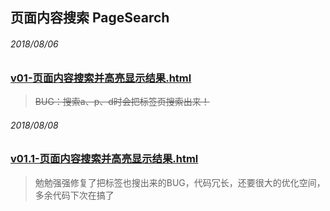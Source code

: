 ## 页面内容搜索 PageSearch


###### 2018/08/06
### [v01-页面内容搜索并高亮显示结果.html](https://renzhezhilu.github.io/Blog/javaScript/PageSearch/v1-%E9%A1%B5%E9%9D%A2%E5%86%85%E5%AE%B9%E6%90%9C%E7%B4%A2%E5%B9%B6%E9%AB%98%E4%BA%AE%E6%98%BE%E7%A4%BA%E7%BB%93%E6%9E%9C.html) 
> ~~BUG：搜索a、p、d时会把标签页搜索出来！~~

###### 2018/08/08
### [v01.1-页面内容搜索并高亮显示结果.html](https://renzhezhilu.github.io/Blog/javaScript/PageSearch/v01.1-%E9%A1%B5%E9%9D%A2%E5%86%85%E5%AE%B9%E6%90%9C%E7%B4%A2%E5%B9%B6%E9%AB%98%E4%BA%AE%E6%98%BE%E7%A4%BA%E7%BB%93%E6%9E%9C.html)
> 勉勉强强修复了把标签也搜出来的BUG，代码冗长，还要很大的优化空间，多余代码下次在搞了
